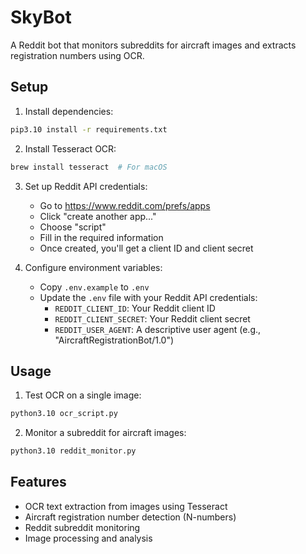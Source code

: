 # SkyBot

A Reddit bot that monitors subreddits for aircraft images and extracts registration numbers using OCR.

## Setup

1. Install dependencies:
```bash
pip3.10 install -r requirements.txt
```

2. Install Tesseract OCR:
```bash
brew install tesseract  # For macOS
```

3. Set up Reddit API credentials:
   - Go to https://www.reddit.com/prefs/apps
   - Click "create another app..."
   - Choose "script"
   - Fill in the required information
   - Once created, you'll get a client ID and client secret

4. Configure environment variables:
   - Copy `.env.example` to `.env`
   - Update the `.env` file with your Reddit API credentials:
     - `REDDIT_CLIENT_ID`: Your Reddit client ID
     - `REDDIT_CLIENT_SECRET`: Your Reddit client secret
     - `REDDIT_USER_AGENT`: A descriptive user agent (e.g., "AircraftRegistrationBot/1.0")

## Usage

1. Test OCR on a single image:
```bash
python3.10 ocr_script.py
```

2. Monitor a subreddit for aircraft images:
```bash
python3.10 reddit_monitor.py
```

## Features

- OCR text extraction from images using Tesseract
- Aircraft registration number detection (N-numbers)
- Reddit subreddit monitoring
- Image processing and analysis 
